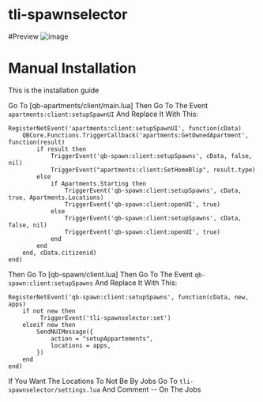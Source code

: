 # tli-spawnselector

#Preview
![image](https://user-images.githubusercontent.com/52452769/232260062-a99faf0e-4967-4087-83c2-c03696a0a2e9.png)

# Manual Installation
This is the installation guide

Go To [qb-apartments/client/main.lua] Then Go To The Event `apartments:client:setupSpawnUI` And Replace It With This:
```
RegisterNetEvent('apartments:client:setupSpawnUI', function(cData)
    QBCore.Functions.TriggerCallback('apartments:GetOwnedApartment', function(result)
        if result then
            TriggerEvent('qb-spawn:client:setupSpawns', cData, false, nil)
            TriggerEvent("apartments:client:SetHomeBlip", result.type)
        else
            if Apartments.Starting then
                TriggerEvent('qb-spawn:client:setupSpawns', cData, true, Apartments.Locations)
                TriggerEvent('qb-spawn:client:openUI', true)
            else
                TriggerEvent('qb-spawn:client:setupSpawns', cData, false, nil)
                TriggerEvent('qb-spawn:client:openUI', true)
            end
        end
    end, cData.citizenid)
end)
```

Then Go To [qb-spawn/client.lua] Then Go To The Event `qb-spawn:client:setupSpawns` And Replace It With This:

```
RegisterNetEvent('qb-spawn:client:setupSpawns', function(cData, new, apps)
    if not new then
         TriggerEvent('tli-spawnselector:set')
    elseif new then
        SendNUIMessage({
            action = "setupAppartements",
            locations = apps,
        })
    end
end)
```

If You Want The Locations To Not Be By Jobs Go To `tli-spawnselector/settings.lua` And Comment -- On The Jobs
